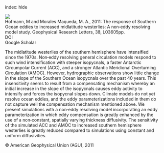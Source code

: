 index: hide

<div class="Citation">
    <div class="Citation-thumb CitationThumb-linked"  data-href="https://doi.org/10.1029/2010gl045972">
      <img src="https://static.claimspace.cloud/climate-study-static/refs/thumbs/9/Hofmann_and_Morales_Maqueda_2011-thumb.png" />
    </div>

  <div class="Citation-body">
    <div class="Citation-text">Hofmann, M and Morales Maqueda, M. A., 2011: The response of Southern Ocean eddies to increased midlatitude westerlies: A non‐eddy resolving model study. <span class="Article-journal">Geophysical Research Letters, </span><span class="Article-volume">38, </span>L03605pp.</div>
    <div class="Citation-links">
      <div class="CitationLink" data-href="https://doi.org/10.1029/2010gl045972">
        <div class="CitationLink-icon CitationLink-Doi"></div>
        <div class="CitationLink-text">DOI</div>
      </div>
      <div class="CitationLink" data-href="https://scholar.google.com/scholar?q=10.1029/2010gl045972">
        <div class="CitationLink-icon CitationLink-Scholar"></div>
        <div class="CitationLink-text">Google Scholar</div>
      </div>
    </div>
  </div>
</div>

The midlatitude westerlies of the southern hemisphere have intensified since the 1970s. Non‐eddy resolving general circulation models respond to such wind intensification with steeper isopycnals, a faster Antarctic Circumpolar Current (ACC), and a stronger Atlantic Meridional Overturning Circulation (AMOC). However, hydrographic observations show little change in the slope of the Southern Ocean isopycnals over the past 40 years. This insensitivity seems to result from a compensating mechanism whereby an initial increase in the slope of the isopycnals causes eddy activity to intensify and forces the isopycnal slopes down. Climate models do not yet resolve ocean eddies, and the eddy parameterizations included in them do not capture well the compensation mechanism mentioned above. We present simulations with a non‐eddy resolving model incorporating an eddy parameterization in which eddy compensation is greatly enhanced by the use of a non‐constant, spatially varying thickness diffusivity. The sensitivity of the simulated ACC and AMOC to increased southern hemisphere westerlies is greatly reduced compared to simulations using constant and uniform diffusivities.

<div class="Citation-copy">
&copy; American Geophysical Union (AGU), 2011
</div>